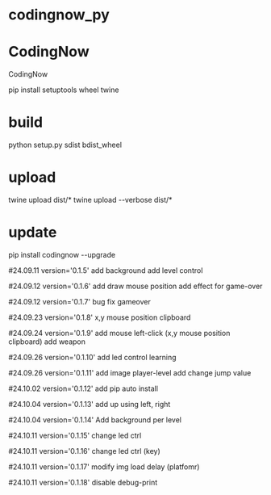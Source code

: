 # codingnow_py
# CodingNow

CodingNow

pip install setuptools wheel twine

# build
python setup.py sdist bdist_wheel

# upload
twine upload dist/*
twine upload --verbose dist/*

# update
pip install codingnow --upgrade

#24.09.11 version='0.1.5'
add background
add level control

#24.09.12 version='0.1.6'
add draw mouse position
add effect for game-over

#24.09.12 version='0.1.7'
bug fix gameover

#24.09.23 version='0.1.8'
x,y mouse position clipboard

#24.09.24 version='0.1.9'
add mouse left-click (x,y mouse position clipboard)
add weapon

#24.09.26 version='0.1.10'
add led control learning

#24.09.26 version='0.1.11'
add image player-level
add change jump value


#24.10.02 version='0.1.12'
add pip auto install


#24.10.04 version='0.1.13'
add up using left, right

#24.10.04 version='0.1.14'
Add background per level

#24.10.11 version='0.1.15'
change led ctrl 

#24.10.11 version='0.1.16'
change led ctrl (key)

#24.10.11 version='0.1.17'
modify img load delay (platfomr)

#24.10.11 version='0.1.18'
disable debug-print